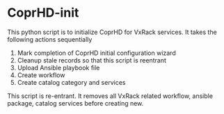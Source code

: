 CoprHD-init
=====

This python script is to initialize CoprHD for VxRack services. It takes the following actions sequentially

  1. Mark completion of CoprHD initial configuration wizard
  2. Cleanup stale records so that this script is reentrant
  3. Upload Ansible playbook file
  4. Create workflow
  5. Create catalog category and services

This script is re-entrant. It removes all VxRack related workflow, ansible package, catalog
services before creating new.

